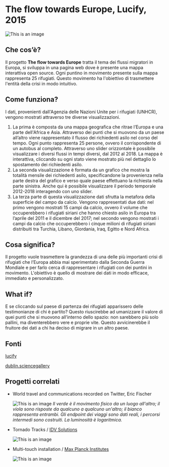 # The flow towards Europe, Lucify, 2015
![This is an image](https://assets.weforum.org/wp-content/uploads/2015/11/1511B57-refugee-asylum-seeker-flow-europe.png)

## Che cos’è?
Il progetto **The flow towards Europe** tratta il tema dei flussi migratori in Europa, si sviluppa in una pagina web dove è presente una mappa interattiva open source. Ogni puntino in movimento presente sulla mappa rappresenta 25 rifugiati. Questo movimento ha l'obiettivo di trasmettere l'entità della crisi in modo intuitivo. 

## Come funziona?
I dati, provenienti dall'Agenzia delle Nazioni Unite per i rifugiati (UNHCR), vengono mostrati attraverso tre diverse visualizzazioni. 
1. La prima è composta da una mappa geografica che ritrae l’Europa e una parte dell'Africa e Asia. Attraverso dei punti che si muovono da un paese all’altro viene rappresentato il flusso dei richiedenti asilo nel corso del tempo. Ogni punto rappresenta 25 persone, ovvero il corrispondente di un autobus al completo. Attraverso uno slider orizzontale è possibile visualizzare i diversi flussi in tempi diversi, dal 2012 al 2018. La mappa è interattiva, cliccando su ogni stato viene mostrato più nel dettaglio lo spostamento dei richiedenti asilo. 
2. La seconda visualizzazione è formata da un grafico che mostra la totalità mensile dei richiedenti asilo, specificandone la provenienza nella parte destra del grafico e verso quale paese effettuano la richiesta nella parte sinistra. Anche qui è possibile visualizzare il periodo temporale 2012-2018 interagendo con uno slider. 
3. La terza parte di questa visualizzazione dati sfrutta la metafora della superficie del campo da calcio. Vengono rappresentati due dati: nel primo vengono mostrati 15 campi da calcio, ovvero il volume che occuperebbero i rifugiati siriani che hanno chiesto asilo in Europa tra l’aprile del 2011 e il dicembre del 2017; nel secondo vengono mostrati i campi da calcio che occuperebbero i cinque milioni di rifugiati siriani distribuiti tra Turchia, Libano, Giordania, Iraq, Egitto e Nord Africa.

## Cosa significa?
Il progetto vuole trasmettere la grandezza di una delle più importanti crisi di rifugiati che l’Europa abbia mai sperimentato dalla Seconda Guerra Mondiale e per farlo cerca di rappresentare i rifugiati con dei puntini in movimento. L'obiettivo è quello di mostrare dei dati in modo efficace, immediato e personalizzato. 

## What if?
E se cliccando sul paese di partenza dei rifugiati apparissero delle testimonianze di chi è partito? Questo riuscirebbe ad umanizzare il valore di quei punti che si muovono all’interno dello spazio: non sarebbero più solo pallini, ma diventerebbero vere e proprie vite. Questo avvicinerebbe il fruitore dei dati a chi ha deciso di migrare in un altro paese. 

## Fonti
[lucify](https://www.lucify.com/the-flow-towards-europe/)

[dublin.sciencegallery](https://dublin.sciencegallery.com/trauma-exhibits/the-flow-towards-europe)

## Progetti correlati

* World travel and communications recorded on Twitter, Eric Fischer

  ![This is an image](https://live.staticflickr.com/7027/6635655755_9928a22ac0_h.jpg)
  *Il verde è il movimento fisico da un luogo all'altro; il viola sono risposte da qualcuno a qualcuno un'altro; il bianco rappresenta entrambi.
  Gli endpoint dei viaggi sono dati reali, i percorsi intermedi sono costruiti. La luminosità è logaritmica.*


* Tornado Tracks / [IDV Solutions](http://uxblog.idvsolutions.com/2012/07/interactive-tornado-tracks-map-is-live.html)

  ![This is an image](http://1.bp.blogspot.com/-5pmYpIAFurw/T85GPsbJDkI/AAAAAAAABEg/mFEGgJ8rtp4/s640/TornadoTracks.jpg)


* Multi-touch installation / [Max Planck Institutes](https://max-planck-research-networks.net/)

  ![This is an image](https://max-planck-research-networks.net/img/gallery/a02.jpg)
